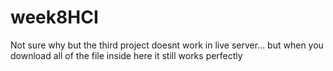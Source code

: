 # week8HCI
Not sure why but the third project doesnt work in live server...
but when you download all of the file inside here it still works perfectly
